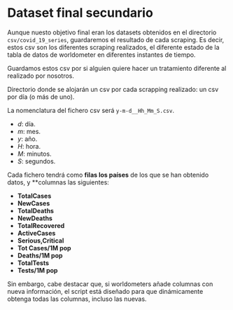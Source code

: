 # Dataset final secundario
 
Aunque nuesto objetivo final eran los datasets obtenidos en el directorio `csv/covid_19_series`, guardaremos el resultado de cada scraping. Es decir, estos csv son los diferentes scraping realizados, el diferente estado de la tabla de datos de worldometer en diferentes instantes de tiempo.

Guardamos estos csv por si alguien quiere hacer un tratamiento diferente al realizado por nosotros.

Directorio donde se alojarán un csv por cada scrapping realizado: un csv por día (o más de uno).

La nomenclatura del fichero csv será `y-m-d__Hh_Mm_S.csv`.
* *d*: día.
* *m*: mes.
* *y*: año.
* *H*: hora.
* *M*: minutos.
* *S*: segundos.

Cada fichero tendrá como **filas los países** de los que se han obtenido datos, y **columnas las siguientes:
*  **TotalCases**
*  **NewCases**
*  **TotalDeaths**
*  **NewDeaths**
*  **TotalRecovered**
*  **ActiveCases**
*  **Serious,Critical**
*  **Tot Cases/1M pop**
*  **Deaths/1M pop**
*  **TotalTests**
*  **Tests/1M pop**

Sin embargo, cabe destacar que, si worldometers añade columnas con nueva información, el script está diseñado para que dinámicamente obtenga todas las columnas, incluso las nuevas.
